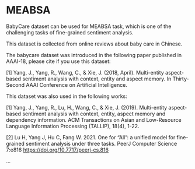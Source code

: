 # MEABSA

BabyCare dataset can be used for MEABSA task, which is one of the challenging tasks of fine-grained sentiment analysis.

This dataset is collected from online reviews about baby care in Chinese. 

The babycare dataset was introduced in the following paper published in AAAI-18, please cite if you use this dataset:

[1] Yang, J., Yang, R., Wang, C., & Xie, J. (2018, April). Multi-entity aspect-based sentiment analysis with context, entity and aspect memory. In Thirty-Second AAAI Conference on Artificial Intelligence.

This dataset was also used in the following works:

[1] Yang, J., Yang, R., Lu, H., Wang, C., & Xie, J. (2019). Multi-entity aspect-based sentiment analysis with context, entity, aspect memory and dependency information. ACM Transactions on Asian and Low-Resource Language Information Processing (TALLIP), 18(4), 1-22.

[2] Lu H, Yang J, Hu C, Fang W. 2021. One for “All”: a unified model for fine-grained sentiment analysis under three tasks. PeerJ Computer Science 7:e816 https://doi.org/10.7717/peerj-cs.816

...
